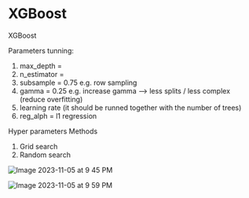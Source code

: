 # XGBoost
XGBoost

Parameters tunning:
1) max_depth =
2) n_estimator = 
1) subsample = 0.75 e.g. row sampling
2) gamma = 0.25 e.g. increase gamma --> less splits / less complex (reduce overfitting)
3) learning rate (it should be runned together with the number of trees)
4) reg_alph = l1 regression

Hyper parameters
Methods
1) Grid search
2) Random search

![Image 2023-11-05 at 9 45 PM](https://github.com/scottmsoh/XGBoost/assets/112598791/04ea074f-1ba3-4b63-a15e-f25608579681)

![Image 2023-11-05 at 9 59 PM](https://github.com/scottmsoh/XGBoost/assets/112598791/7edede6f-6b2c-41cb-977f-14191cfd6ff3)

